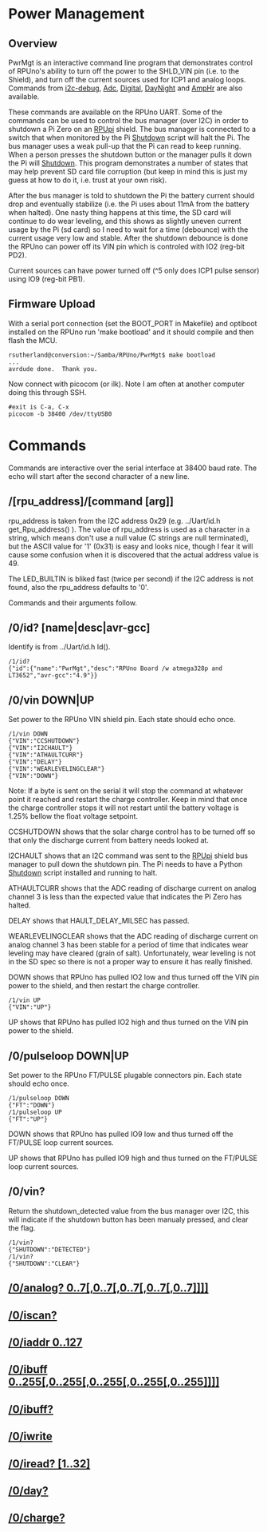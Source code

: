 # Power Management

## Overview

PwrMgt is an interactive command line program that demonstrates control of RPUno's ability to turn off the power to the SHLD_VIN pin (i.e. to the Shield), and turn off the current sources used for ICP1 and analog loops. Commands from [i2c-debug], [Adc], [Digital], [DayNight] and [AmpHr] are also available.

[i2c-debug]: ../i2c-debug
[Adc]: ../Adc
[Digital]: ../Digital
[DayNight]: ../DayNight
[AmpHr]: ../AmpHr

These commands are available on the RPUno UART. Some of the commands can be used to control the bus manager (over I2C) in order to shutdown a Pi Zero on an [RPUpi] shield. The bus manager is connected to a switch that when monitored by the Pi [Shutdown] script will halt the Pi. The bus manager uses a weak pull-up that the Pi can read to keep running. When a person presses the shutdown button or the manager pulls it down the Pi will [Shutdown]. This program demonstrates a number of states that may help prevent SD card file corruption (but keep in mind this is just my guess at how to do it, i.e. trust at your own risk).

[RPUpi]: https://github.com/epccs/RPUpi/
[Shutdown]: https://github.com/epccs/RPUpi/tree/master/Shutdown

After the bus manager is told to shutdown the Pi the battery current should drop and eventually stabilize (i.e. the Pi uses about 11mA from the battery when halted). One nasty thing happens at this time, the SD card will continue to do wear leveling, and this shows as slightly uneven current usage by the Pi (sd card) so I need to wait for a time (debounce) with the current usage very low and stable.  After the shutdown debounce is done the RPUno can power off its VIN pin which is controled with IO2 (reg-bit PD2).

Current sources can have power turned off (^5 only does ICP1 pulse sensor) using IO9 (reg-bit PB1).

## Firmware Upload

With a serial port connection (set the BOOT_PORT in Makefile) and optiboot installed on the RPUno run 'make bootload' and it should compile and then flash the MCU.

``` 
rsutherland@conversion:~/Samba/RPUno/PwrMgt$ make bootload
...
avrdude done.  Thank you.
``` 

Now connect with picocom (or ilk). Note I am often at another computer doing this through SSH. 

``` 
#exit is C-a, C-x
picocom -b 38400 /dev/ttyUSB0
``` 


# Commands

Commands are interactive over the serial interface at 38400 baud rate. The echo will start after the second character of a new line. 


## /[rpu_address]/[command [arg]]

rpu_address is taken from the I2C address 0x29 (e.g. ../Uart/id.h get_Rpu_address() ). The value of rpu_address is used as a character in a string, which means don't use a null value (C strings are null terminated), but the ASCII value for '1' (0x31) is easy and looks nice, though I fear it will cause some confusion when it is discovered that the actual address value is 49.

The LED_BUILTIN is bliked fast (twice per second) if the I2C address is not found, also the rpu_address defaults to '0'. 

Commands and their arguments follow.


## /0/id? [name|desc|avr-gcc]

Identify is from ../Uart/id.h Id().

``` 
/1/id?
{"id":{"name":"PwrMgt","desc":"RPUno Board /w atmega328p and LT3652","avr-gcc":"4.9"}}
```

##  /0/vin DOWN|UP

Set power to the RPUno VIN shield pin. Each state should echo once.

``` 
/1/vin DOWN
{"VIN":"CCSHUTDOWN"}
{"VIN":"I2CHAULT"}
{"VIN":"ATHAULTCURR"}
{"VIN":"DELAY"}
{"VIN":"WEARLEVELINGCLEAR"}
{"VIN":"DOWN"}
```

Note: If a byte is sent on the serial it will stop the command at whatever point it reached and restart the charge controller. Keep in mind that once the charge controller stops it will not restart until the battery voltage is 1.25% bellow the float voltage setpoint.

CCSHUTDOWN shows that the solar charge control has to be turned off so that only the discharge current from battery needs looked at.

I2CHAULT shows that an I2C command was sent to the [RPUpi] shield bus manager to pull down the shutdown pin. The Pi needs to have a Python [Shutdown] script installed and running to halt. 

ATHAULTCURR shows that the ADC reading of discharge current on analog channel 3 is less than the expected value that indicates the Pi Zero has halted.

DELAY shows that HAULT_DELAY_MILSEC has passed.

WEARLEVELINGCLEAR shows that the ADC reading of discharge current on analog channel 3 has been stable for a period of time that indicates wear leveling may have cleared (grain of salt). Unfortunately, wear leveling is not in the SD spec so there is not a proper way to ensure it has really finished. 

DOWN shows that RPUno has pulled IO2 low and thus turned off the VIN pin power to the shield, and then restart the charge controller.

``` 
/1/vin UP
{"VIN":"UP"}
```

UP shows that RPUno has pulled IO2 high and thus turned on the VIN pin power to the shield.


##  /0/pulseloop DOWN|UP

Set power to the RPUno FT/PULSE plugable connectors pin. Each state should echo once.

``` 
/1/pulseloop DOWN
{"FT":"DOWN"}
/1/pulseloop UP
{"FT":"UP"}
```

DOWN shows that RPUno has pulled IO9 low and thus turned off the FT/PULSE loop current sources.

UP shows that RPUno has pulled IO9 high and thus turned on the FT/PULSE loop current sources.


##  /0/vin?

Return the shutdown_detected value from the bus manager over I2C, this will indicate if the shutdown button has been manualy pressed, and clear the flag. 

``` 
/1/vin?
{"SHUTDOWN":"DETECTED"}
/1/vin?
{"SHUTDOWN":"CLEAR"}
```


## [/0/analog? 0..7[,0..7[,0..7[,0..7[,0..7]]]]](../Adc#0analog-0707070707)


## [/0/iscan?](../i2c-debug#0iscan)


## [/0/iaddr 0..127](../i2c-debug#0iaddr-0127)


## [/0/ibuff 0..255[,0..255[,0..255[,0..255[,0..255]]]]](../i2c-debug#0ibuff-02550255025502550255)


## [/0/ibuff?](../i2c-debug#0ibuff)


## [/0/iwrite](../i2c-debug#0iwrite)


## [/0/iread? [1..32]](../i2c-debug#0iread-132)


## [/0/day?](../DayNight#0day)


## [/0/charge?](../AmpHr#0charge)
